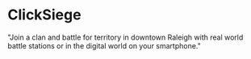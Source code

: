ClickSiege
=====

"Join a clan and battle for territory in downtown Raleigh with real world battle stations or in the digital world on your smartphone."

